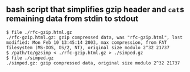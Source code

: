 ## bash script that simplifies gzip header and `cat`s remaining data from stdin to stdout
```console
$ file ./rfc-gzip.html.gz
./rfc-gzip.html.gz: gzip compressed data, was "rfc-gzip.html", last modified: Mon Feb 10 13:45:14 2003, max compression, from FAT filesystem (MS-DOS, OS/2, NT), original size modulo 2^32 21737
$ /path/to/gzsimp < ./rfc-gzip.html.gz > ./simped.gz
$ file ./simped.gz 
./simped.gz: gzip compressed data, original size modulo 2^32 21737
```